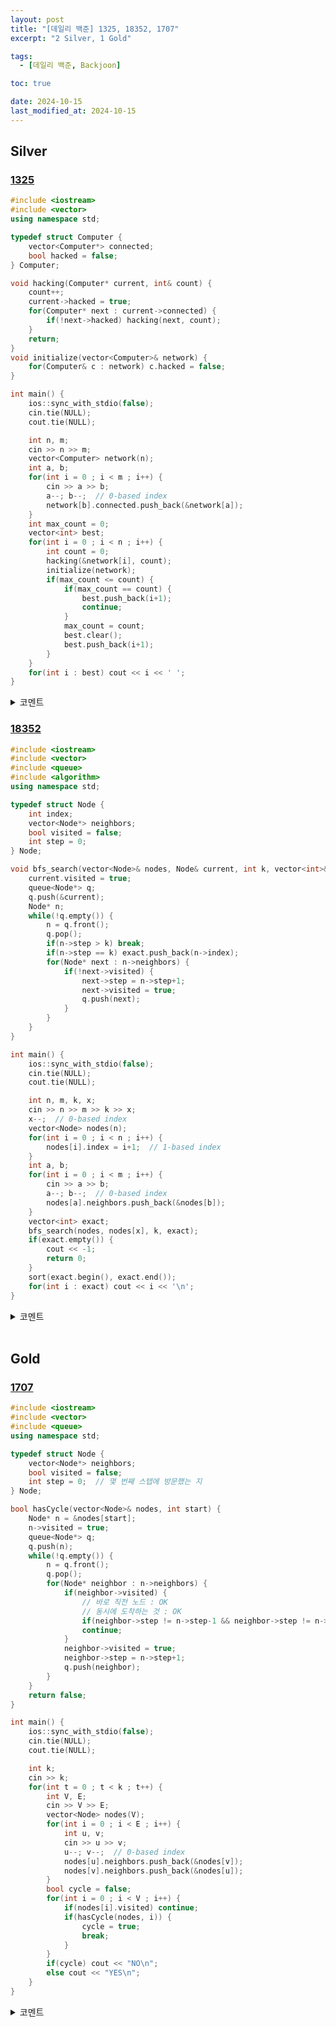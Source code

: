 ```yaml
---
layout: post
title: "[데일리 백준] 1325, 18352, 1707"
excerpt: "2 Silver, 1 Gold"

tags:
  - [데일리 백준, Backjoon]

toc: true

date: 2024-10-15
last_modified_at: 2024-10-15
---
```

## Silver
### [1325][def]

```c++
#include <iostream>
#include <vector>
using namespace std;

typedef struct Computer {
    vector<Computer*> connected;
    bool hacked = false;
} Computer;

void hacking(Computer* current, int& count) {
    count++;
    current->hacked = true;
    for(Computer* next : current->connected) {
        if(!next->hacked) hacking(next, count);
    }
    return;
}
void initialize(vector<Computer>& network) {
    for(Computer& c : network) c.hacked = false;
}

int main() {
    ios::sync_with_stdio(false);
    cin.tie(NULL);
    cout.tie(NULL);

    int n, m;
    cin >> n >> m;
    vector<Computer> network(n);
    int a, b;
    for(int i = 0 ; i < m ; i++) {
        cin >> a >> b;
        a--; b--;  // 0-based index
        network[b].connected.push_back(&network[a]);
    }
    int max_count = 0;
    vector<int> best;
    for(int i = 0 ; i < n ; i++) {
        int count = 0;
        hacking(&network[i], count);
        initialize(network);
        if(max_count <= count) {
            if(max_count == count) {
                best.push_back(i+1);
                continue;
            }
            max_count = count;
            best.clear();
            best.push_back(i+1);
        }
    }
    for(int i : best) cout << i << ' ';
}
```

<details>
<summary>코멘트</summary>
<div markdown="1">

- 무난한 그래프 탐색 문제.

- 가장 긴 그래프 연결을 찾는 브루트포스 문제.

</div>
</details>

### [18352][def3]

```c++
#include <iostream>
#include <vector>
#include <queue>
#include <algorithm>
using namespace std;

typedef struct Node {
    int index;
    vector<Node*> neighbors;
    bool visited = false;
    int step = 0;
} Node;

void bfs_search(vector<Node>& nodes, Node& current, int k, vector<int>& exact) {
    current.visited = true;
    queue<Node*> q;
    q.push(&current);
    Node* n;
    while(!q.empty()) {
        n = q.front();
        q.pop();
        if(n->step > k) break;
        if(n->step == k) exact.push_back(n->index);
        for(Node* next : n->neighbors) {
            if(!next->visited) {
                next->step = n->step+1;
                next->visited = true;
                q.push(next);
            }
        }
    }
}

int main() {
    ios::sync_with_stdio(false);
    cin.tie(NULL);
    cout.tie(NULL);

    int n, m, k, x;
    cin >> n >> m >> k >> x;
    x--;  // 0-based index
    vector<Node> nodes(n);
    for(int i = 0 ; i < n ; i++) {
        nodes[i].index = i+1;  // 1-based index
    }
    int a, b;
    for(int i = 0 ; i < m ; i++) {
        cin >> a >> b;
        a--; b--;  // 0-based index
        nodes[a].neighbors.push_back(&nodes[b]);
    }
    vector<int> exact;
    bfs_search(nodes, nodes[x], k, exact);
    if(exact.empty()) {
        cout << -1;
        return 0;
    }
    sort(exact.begin(), exact.end());
    for(int i : exact) cout << i << '\n';
}
```

<details>
<summary>코멘트</summary>
<div markdown="1">

- 무난한 BFS 문제.

- 양방향 그래프인 줄 알았는데 단방향 그래프였다. 문제를 잘 읽도록

</div>
</details>

<br>

## Gold
### [1707][def2]

```c++
#include <iostream>
#include <vector>
#include <queue>
using namespace std;

typedef struct Node {
    vector<Node*> neighbors;
    bool visited = false;
    int step = 0;  // 몇 번째 스텝에 방문했는 지
} Node;

bool hasCycle(vector<Node>& nodes, int start) {
    Node* n = &nodes[start];
    n->visited = true;
    queue<Node*> q;
    q.push(n);
    while(!q.empty()) {
        n = q.front();
        q.pop();
        for(Node* neighbor : n->neighbors) {
            if(neighbor->visited) {
                // 바로 직전 노드 : OK
                // 동시에 도착하는 것 : OK
                if(neighbor->step != n->step-1 && neighbor->step != n->step+1) return true;
                continue;
            }
            neighbor->visited = true;
            neighbor->step = n->step+1;
            q.push(neighbor);
        }
    }
    return false;
}

int main() {
    ios::sync_with_stdio(false);
    cin.tie(NULL);
    cout.tie(NULL);

    int k;
    cin >> k;
    for(int t = 0 ; t < k ; t++) {
        int V, E;
        cin >> V >> E;
        vector<Node> nodes(V);
        for(int i = 0 ; i < E ; i++) {
            int u, v;
            cin >> u >> v;
            u--; v--;  // 0-based index
            nodes[u].neighbors.push_back(&nodes[v]);
            nodes[v].neighbors.push_back(&nodes[u]);
        }
        bool cycle = false;
        for(int i = 0 ; i < V ; i++) {
            if(nodes[i].visited) continue;
            if(hasCycle(nodes, i)) {
                cycle = true;
                break;
            }
        }
        if(cycle) cout << "NO\n";
        else cout << "YES\n";
    }
}
```

<details>
<summary>코멘트</summary>
<div markdown="1">

- 이분 그래프 : 그래프를 두 개의 집합으로 나누는데, 같은 집합에 들어있는 노드들끼리는 서로 인접하지 않도록 나눌 수 있는 그래프.  

- 내가 깨달은 이분 그래프의 특성
  - (1) 기본적으로 사이클이 존재하면 안된다.  
  - (2) 단, 사이클이 존재하더라도 BFS 기준 같은 시간에 도착 한다면 이분 그래프가 될 수도 있다.   

</div>
</details>


[def]: https://www.acmicpc.net/problem/1325
[def2]: https://www.acmicpc.net/problem/1707
[def3]: https://www.acmicpc.net/problem/18352